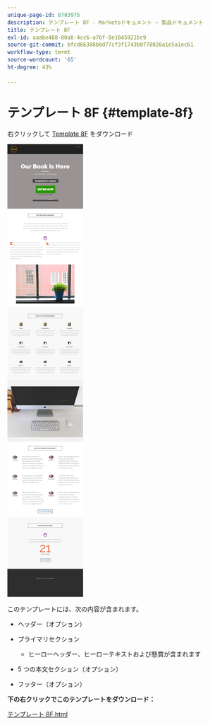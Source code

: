 ```yaml
---
unique-page-id: 8783975
description: テンプレート 8F - Marketoドキュメント — 製品ドキュメント
title: テンプレート 8F
exl-id: aaabe488-80a8-4cc6-a76f-8e1845921bc9
source-git-commit: bfcd66388b0d77cf3f1743b0778026a1e5a1ec61
workflow-type: tm+mt
source-wordcount: '65'
ht-degree: 43%

---
```


# テンプレート 8F {#template-8f}

右クリックして [Template 8F](https://experienceleague.adobe.com/landing/marketo/lp-templates/template-8f.html) をダウンロード

![](assets/image2015-7-29-14-3a45-3a45.png)

このテンプレートには、次の内容が含まれます。

* ヘッダー（オプション）
* プライマリセクション

   * ヒーローヘッダー、ヒーローテキストおよび懸賞が含まれます

* 5 つの本文セクション（オプション）
* フッター（オプション）

**下の右クリックでこのテンプレートをダウンロード：**

[テンプレート 8F.html](https://experienceleague.adobe.com/landing/marketo/lp-templates/template-8f.html)
